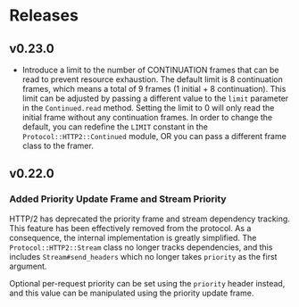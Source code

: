 # Releases

## v0.23.0

  - Introduce a limit to the number of CONTINUATION frames that can be read to prevent resource exhaustion. The default limit is 8 continuation frames, which means a total of 9 frames (1 initial + 8 continuation). This limit can be adjusted by passing a different value to the `limit` parameter in the `Continued.read` method. Setting the limit to 0 will only read the initial frame without any continuation frames. In order to change the default, you can redefine the `LIMIT` constant in the `Protocol::HTTP2::Continued` module, OR you can pass a different frame class to the framer.

## v0.22.0

### Added Priority Update Frame and Stream Priority

HTTP/2 has deprecated the priority frame and stream dependency tracking. This feature has been effectively removed from the protocol. As a consequence, the internal implementation is greatly simplified. The `Protocol::HTTP2::Stream` class no longer tracks dependencies, and this includes `Stream#send_headers` which no longer takes `priority` as the first argument.

Optional per-request priority can be set using the `priority` header instead, and this value can be manipulated using the priority update frame.
